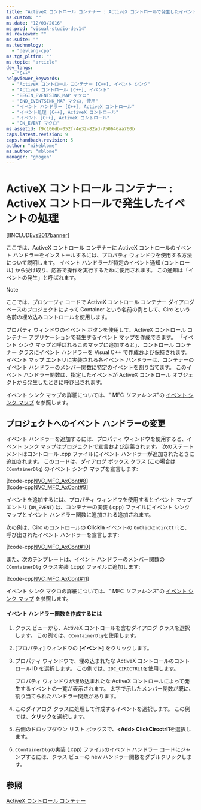 ```yaml
---
title: "ActiveX コントロール コンテナー : ActiveX コントロールで発生したイベントの処理 | Microsoft Docs"
ms.custom: ""
ms.date: "12/03/2016"
ms.prod: "visual-studio-dev14"
ms.reviewer: ""
ms.suite: ""
ms.technology: 
  - "devlang-cpp"
ms.tgt_pltfrm: ""
ms.topic: "article"
dev_langs: 
  - "C++"
helpviewer_keywords: 
  - "ActiveX コントロール コンテナー [C++], イベント シンク"
  - "ActiveX コントロール [C++], イベント"
  - "BEGIN_EVENTSINK_MAP マクロ"
  - "END_EVENTSINK_MAP マクロ, 使用"
  - "イベント ハンドラー [C++], ActiveX コントロール"
  - "イベント処理 [C++], ActiveX コントロール"
  - "イベント [C++], ActiveX コントロール"
  - "ON_EVENT マクロ"
ms.assetid: f9c106db-052f-4e32-82ad-750646aa760b
caps.latest.revision: 9
caps.handback.revision: 5
author: "mikeblome"
ms.author: "mblome"
manager: "ghogen"
---
```

# ActiveX コントロール コンテナー : ActiveX コントロールで発生したイベントの処理
[!INCLUDE[vs2017banner](../assembler/inline/includes/vs2017banner.md)]

ここでは、ActiveX コントロール コンテナーに ActiveX コントロールのイベント ハンドラーをインストールするには、プロパティ ウィンドウを使用する方法について説明します。  イベント ハンドラーが特定のイベント通知 \(コントロール\) から受け取り、応答で操作を実行するために使用されます。  この通知は「イベントの発生」と呼ばれます。  
  
> [!NOTE]
>  ここでは、プロシージャ コードで ActiveX コントロール コンテナー ダイアログ ベースのプロジェクトによって Container という名前の例として、Circ という名前の埋め込みコントロールを使用します。  
  
 プロパティ ウィンドウのイベント ボタンを使用して、ActiveX コントロール コンテナー アプリケーションで発生するイベント マップを作成できます。  「イベント シンク マップと呼ばれるこのマップに追加すると」、コントロール コンテナー クラスにイベント ハンドラーを Visual C\+\+ で作成および保持されます。  イベント マップ エントリに実装される各イベント ハンドラーは、コンテナーのイベント ハンドラーのメンバー関数に特定のイベントを割り当てます。  このイベント ハンドラー関数は、指定したイベントが ActiveX コントロール オブジェクトから発生したときに呼び出されます。  
  
 イベント シンク マップの詳細については、" MFC *リファレンス*"の [イベント シンク マップ](../mfc/reference/event-sink-maps.md) を参照します。  
  
##  <a name="_core_event_handler_modifications_to_the_project"></a> プロジェクトへのイベント ハンドラーの変更  
 イベント ハンドラーを追加するには、プロパティ ウィンドウを使用すると、イベント シンク マップはプロジェクトで宣言および定義されます。  次のステートメントはコントロール .cpp ファイルにイベント ハンドラーが追加されたときに追加されます。  このコードは、ダイアログ ボックス クラス \(この場合は `CContainerDlg`\) のイベント シンク マップを宣言します:  
  
 [!code-cpp[NVC_MFC_AxCont#8](../mfc/codesnippet/CPP/activex-control-containers-handling-events-from-an-activex-control_1.cpp)]  
[!code-cpp[NVC_MFC_AxCont#9](../mfc/codesnippet/CPP/activex-control-containers-handling-events-from-an-activex-control_2.cpp)]  
  
 イベントを追加するには、プロパティ ウィンドウを使用するとイベント マップ エントリ \(`ON_EVENT`\) は、コンテナーの実装 \(.cpp\) ファイルにイベント シンク マップとイベント ハンドラー関数に追加される追加されます。  
  
 次の例は、Circ のコントロールの **ClickIn** イベントの `OnClickInCircCtrl`と、呼び出されたイベント ハンドラーを宣言します:  
  
 [!code-cpp[NVC_MFC_AxCont#10](../mfc/codesnippet/CPP/activex-control-containers-handling-events-from-an-activex-control_3.cpp)]  
  
 また、次のテンプレートは、イベント ハンドラーのメンバー関数の `CContainerDlg` クラス実装 \(.cpp\) ファイルに追加します:  
  
 [!code-cpp[NVC_MFC_AxCont#11](../mfc/codesnippet/CPP/activex-control-containers-handling-events-from-an-activex-control_4.cpp)]  
  
 イベント シンク マクロの詳細については、" MFC *リファレンス*"の [イベント シンク マップ](../mfc/reference/event-sink-maps.md) を参照します。  
  
#### イベント ハンドラー関数を作成するには  
  
1.  クラス ビューから、ActiveX コントロールを含むダイアログ クラスを選択します。  この例では、`CContainerDlg`を使用します。  
  
2.  \[プロパティ\] ウィンドウの **\[イベント\]** をクリックします。  
  
3.  プロパティ ウィンドウで、埋め込まれたな ActiveX コントロールのコントロール ID を選択します。  この例では、`IDC_CIRCCTRL1`を使用します。  
  
     プロパティ ウィンドウが埋め込まれたな ActiveX コントロールによって発生するイベントの一覧が表示されます。  太字で示したメンバー関数が既に、割り当てられたハンドラー関数があります。  
  
4.  このダイアログ クラスに処理して作成するイベントを選択します。  この例では、**クリック**を選択します。  
  
5.  右側のドロップダウン リスト ボックスで、**\<Add\> ClickCircctrl1**を選択します。  
  
6.  `CContainerDlg`の実装 \(.cpp\) ファイルのイベント ハンドラー コードにジャンプするには、クラス ビューの new ハンドラー関数をダブルクリックします。  
  
## 参照  
 [ActiveX コントロール コンテナー](../mfc/activex-control-containers.md)